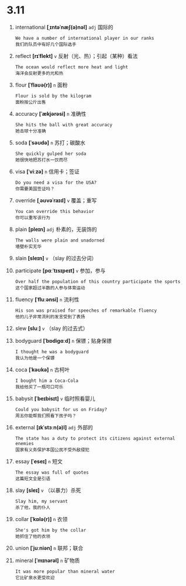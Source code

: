 # 3.11

1. international **[ˌɪntəˈnæʃ(ə)nəl]** `adj` 国际的

   ```
   We have a number of international player in our ranks
   我们的队员中有好几个国际选手
   ```

2. reflect **[rɪˈflekt]** `v` 反射（光、热）；引起（某种）看法

   ```
   The ocean would reflect more heat and light
   海洋会反射更多的光和热
   ```

3. flour **[ˈflaʊə(r)]** `n` 面粉

   ```
   Flour is sold by the kilogram
   面粉按公斤出售
   ```

4. accuracy **[ˈækjərəsi]** `n` 准确性

   ```
   She hits the ball with great accuracy
   她击球十分准确
   ```

5. soda **[ˈsəʊdə]** `n` 苏打；碳酸水

   ```
   She quickly gulped her soda
   她很快地把苏打水一饮而尽
   ```

6. visa **[ˈviːzə]** `n` 信用卡；签证

   ```
   Do you need a visa for the USA?
   你需要美国签证吗？
   ```

7. override **[ˌəʊvəˈraɪd]** `v` 覆盖；重写

   ```
   You can override this behavior
   你可以重写该行为
   ```

8. plain **[pleɪn]** `adj` 朴素的，无装饰的

   ```
   The walls were plain and unadorned
   墙壁朴实无华
   ```

9. slain **[sleɪn]** `v` （slay 的过去分词）

10. participate **[pɑːˈtɪsɪpeɪt]** `v` 参加，参与

    ```
    Over half the population of this country participate the sports
    这个国家超过半数的人参与体育运动
    ```

11. fluency **[ˈfluːənsi]** `n` 流利性

    ```
    His son was praised for speeches of remarkable fluency
    他的儿子非常流利的发言受到了表扬
    ```

12. slew **[sluː]** `v` （slay 的过去式）

13. bodyguard **[ˈbɒdiɡɑːd]** `n` 保镖；贴身保镖

    ```
    I thought he was a bodyguard
    我认为他是一个保镖
    ```

14. coca **[ˈkəʊkə]** `n` 古柯叶

    ```
    I bought him a Coca-Cola
    我给他买了一瓶可口可乐
    ```

15. babysit **[ˈbeɪbisɪt]** `v` 临时照看婴儿

    ```
    Could you babysit for us on Friday?
    周五你能帮我们照看下孩子吗？
    ```

16. external **[ɪkˈstɜːn(ə)l]** `adj` 外部的

    ```
    The state has a duty to protect its citizens against external enemies
    国家有义务保护本国公民不受外敌侵犯
    ```

17. essay **[ˈeseɪ]** `n` 短文

    ```
    The essay was full of quotes
    这篇短文全是引语
    ```

18. slay **[sleɪ]** `v` （以暴力）杀死

    ```
    Slay him, my servant
    杀了他，我的仆人
    ```

19. collar **[ˈkɒlə(r)]** `n` 衣领

    ```
    She's got him by the collar
    她抓住了他的衣领
    ```

20. union **[ˈjuːniən]** `n` 联邦；联合

21. mineral **[ˈmɪnərəl]** `n` 矿物质
    ```
    It was more popular than mineral water
    它比矿泉水更受欢迎
    ```

